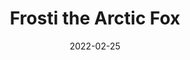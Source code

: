---
title: Frosti the Arctic Fox
id: frosti-the-arctic-fox
category: photos
license: Unsplash License
licenseUrl: https://unsplash.com/license
resolution: 3024x4032
date: 2022-02-25
camera: Google Pixel 4a
lens: Pixel 4a back camera
iso: 62
focalLength: 4.38mm
shutterSpeed: 1/405
aperture: f/1.73
---